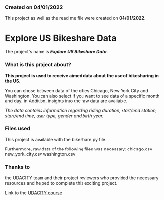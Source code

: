 ### Created on 04/01/2022
This project as well as the read me file were created on **04/01/2022**.

# Explore US Bikeshare Data
The project's name is ***Explore US Bikeshare Data***.

### What is this project about?
**This project is used to receive aimed data about the use of bikesharing in the US.**

You can chose between data of the cities Chicago, New York City and Washington.
You can also select if you want to see data of a specific month and day.
In Addition, insights into the raw data are available.

*The data contains information regarding riding duration, start/end station,
start/end time, user type, gender and birth year.*


### Files used
This project is available with the bikeshare.py file.

Furthermore, raw data of the following files was necessary:
chicago.csv
new_york_city.csv
washington.csv

### Thanks to
the UDACITY team and their project reviewers who provided the necessary resources and
helped to complete this exciting project.

Link to the [UDACITY course](https://www.udacity.com/course/programming-for-data-science-nanodegree--nd104)
